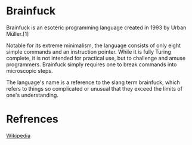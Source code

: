 # Brainfuck

Brainfuck is an esoteric programming language created in 1993 by Urban Müller.[1]

Notable for its extreme minimalism, the language consists of only eight simple commands and an instruction pointer. While it is fully Turing complete, it is not intended for practical use, but to challenge and amuse programmers. Brainfuck simply requires one to break commands into microscopic steps.

The language's name is a reference to the slang term brainfuck, which refers to things so complicated or unusual that they exceed the limits of one's understanding.

# Refrences


[Wikipedia](https://en.wikipedia.org/wiki/Brainfuck)